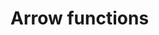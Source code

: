 # Arrow functions

```ts { "file": "./valid.arrow-functions.js", "symbol": "SingleLineArrowFunction" }
```

```ts { "file": "./valid.arrow-functions.js", "symbol": "MultiLineArrowFunction" }
```

```ts { "file": "./valid.arrow-functions.js", "symbol": "ExportedSingleLineArrowFunction" }
```
